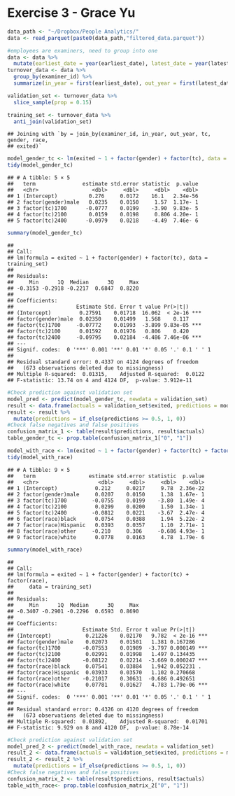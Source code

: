 Exercise 3 - Grace Yu
================

``` r
data_path <- "~/Dropbox/People Analytics/"
data <- read_parquet(paste0(data_path,"filtered_data.parquet"))
```

``` r
#employees are examiners, need to group into one
data <- data %>%
  mutate(earliest_date = year(earliest_date), latest_date = year(latest_date))
turnover_data <- data %>%
  group_by(examiner_id) %>%
  summarize(in_year = first(earliest_date), out_year = first(latest_date), tc = first(tc), gender = first(gender), race = first(race), exited = ifelse(out_year<2017, 1, 0))

validation_set <- turnover_data %>%
  slice_sample(prop = 0.15)

training_set <- turnover_data %>%
  anti_join(validation_set)
```

    ## Joining with `by = join_by(examiner_id, in_year, out_year, tc, gender, race,
    ## exited)`

``` r
model_gender_tc <- lm(exited ~ 1 + factor(gender) + factor(tc), data = training_set)
tidy(model_gender_tc)
```

    ## # A tibble: 5 × 5
    ##   term               estimate std.error statistic  p.value
    ##   <chr>                 <dbl>     <dbl>     <dbl>    <dbl>
    ## 1 (Intercept)          0.276     0.0172    16.1   2.34e-56
    ## 2 factor(gender)male   0.0235    0.0150     1.57  1.17e- 1
    ## 3 factor(tc)1700      -0.0777    0.0199    -3.90  9.83e- 5
    ## 4 factor(tc)2100       0.0159    0.0198     0.806 4.20e- 1
    ## 5 factor(tc)2400      -0.0979    0.0218    -4.49  7.46e- 6

``` r
summary(model_gender_tc)
```

    ## 
    ## Call:
    ## lm(formula = exited ~ 1 + factor(gender) + factor(tc), data = training_set)
    ## 
    ## Residuals:
    ##     Min      1Q  Median      3Q     Max 
    ## -0.3153 -0.2918 -0.2217  0.6847  0.8220 
    ## 
    ## Coefficients:
    ##                    Estimate Std. Error t value Pr(>|t|)    
    ## (Intercept)         0.27591    0.01718  16.062  < 2e-16 ***
    ## factor(gender)male  0.02350    0.01499   1.568    0.117    
    ## factor(tc)1700     -0.07772    0.01993  -3.899 9.83e-05 ***
    ## factor(tc)2100      0.01592    0.01976   0.806    0.420    
    ## factor(tc)2400     -0.09795    0.02184  -4.486 7.46e-06 ***
    ## ---
    ## Signif. codes:  0 '***' 0.001 '**' 0.01 '*' 0.05 '.' 0.1 ' ' 1
    ## 
    ## Residual standard error: 0.4337 on 4124 degrees of freedom
    ##   (673 observations deleted due to missingness)
    ## Multiple R-squared:  0.01315,    Adjusted R-squared:  0.0122 
    ## F-statistic: 13.74 on 4 and 4124 DF,  p-value: 3.912e-11

``` r
#Check prediction against validation set
model_pred <- predict(model_gender_tc, newdata = validation_set)
result <- data.frame(actuals = validation_set$exited, predictions = model_pred)
result <- result %>%
  mutate(predictions = if_else(predictions >= 0.5, 1, 0))
#Check false negatives and false positives
confusion_matrix_1 <- table(result$predictions, result$actuals)
table_gender_tc <- prop.table(confusion_matrix_1["0", "1"])
```

``` r
model_with_race <- lm(exited ~ 1 + factor(gender) + factor(tc) + factor(race), data = training_set)
tidy(model_with_race)
```

    ## # A tibble: 9 × 5
    ##   term                 estimate std.error statistic  p.value
    ##   <chr>                   <dbl>     <dbl>     <dbl>    <dbl>
    ## 1 (Intercept)            0.212     0.0217     9.78  2.36e-22
    ## 2 factor(gender)male     0.0207    0.0150     1.38  1.67e- 1
    ## 3 factor(tc)1700        -0.0755    0.0199    -3.80  1.49e- 4
    ## 4 factor(tc)2100         0.0299    0.0200     1.50  1.34e- 1
    ## 5 factor(tc)2400        -0.0812    0.0221    -3.67  2.47e- 4
    ## 6 factor(race)black      0.0754    0.0388     1.94  5.22e- 2
    ## 7 factor(race)Hispanic   0.0393    0.0357     1.10  2.71e- 1
    ## 8 factor(race)other     -0.210     0.306     -0.686 4.93e- 1
    ## 9 factor(race)white      0.0778    0.0163     4.78  1.79e- 6

``` r
summary(model_with_race)
```

    ## 
    ## Call:
    ## lm(formula = exited ~ 1 + factor(gender) + factor(tc) + factor(race), 
    ##     data = training_set)
    ## 
    ## Residuals:
    ##     Min      1Q  Median      3Q     Max 
    ## -0.3407 -0.2901 -0.2296  0.6593  0.8690 
    ## 
    ## Coefficients:
    ##                      Estimate Std. Error t value Pr(>|t|)    
    ## (Intercept)           0.21226    0.02170   9.782  < 2e-16 ***
    ## factor(gender)male    0.02073    0.01501   1.381 0.167286    
    ## factor(tc)1700       -0.07553    0.01989  -3.797 0.000149 ***
    ## factor(tc)2100        0.02991    0.01998   1.497 0.134435    
    ## factor(tc)2400       -0.08122    0.02214  -3.669 0.000247 ***
    ## factor(race)black     0.07541    0.03884   1.942 0.052231 .  
    ## factor(race)Hispanic  0.03933    0.03570   1.102 0.270668    
    ## factor(race)other    -0.21017    0.30631  -0.686 0.492651    
    ## factor(race)white     0.07781    0.01627   4.783 1.79e-06 ***
    ## ---
    ## Signif. codes:  0 '***' 0.001 '**' 0.01 '*' 0.05 '.' 0.1 ' ' 1
    ## 
    ## Residual standard error: 0.4326 on 4120 degrees of freedom
    ##   (673 observations deleted due to missingness)
    ## Multiple R-squared:  0.01892,    Adjusted R-squared:  0.01701 
    ## F-statistic: 9.929 on 8 and 4120 DF,  p-value: 8.78e-14

``` r
#Check prediction against validation set
model_pred_2 <- predict(model_with_race, newdata = validation_set)
result_2 <- data.frame(actuals = validation_set$exited, predictions = model_pred_2)
result_2 <- result_2 %>%
  mutate(predictions = if_else(predictions >= 0.5, 1, 0))
#Check false negatives and false positives
confusion_matrix_2 <- table(result$predictions, result$actuals)
table_with_race<- prop.table(confusion_matrix_2["0", "1"])
```
